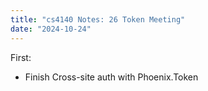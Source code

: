 ```yaml
---
title: "cs4140 Notes: 26 Token Meeting"
date: "2024-10-24"
---
```



First:

 - Finish Cross-site auth with Phoenix.Token
 
 
